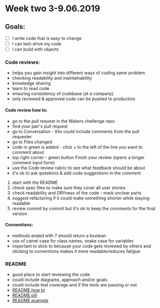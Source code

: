 # Week two 3-9.06.2019

## Goals:

- [ ] I write code that is easy to change  
- [ ] I can test-drive my code  
- [ ] I can build with objects  

### Code reviews:

- helps you gain insight into different ways of coding same problem
- checking readability and maintainability
- knowledge sharing
- learn to read code
- ensuring consistency of codebase (at a company)
- only reviewed & approved code can be pushed to production

#### Code review how to:
- go to the pull request in the Makers challenge repo
- find your pair's pull request
- go to Conversation - this could include comments from the pull requester 
- go to Files changed
- code in green is added - click + to the left of the line you want to comment about
- top right corner - green button Finish your review (opens a longer comment input form)
- use the Code review rubric to see what feedback should be about
- it's ok to ask questions & add code suggestions in the comment

1. start with the README
2. check spec files to make sure they cover all user stories
3. check readability and DRYness of the code - mark unclear parts
4. suggest refactoring if it could make something shorter while staying readable
5. review commit by commit but it's ok to keep the comments for the final version

#### Conventions:

- methods ended with ? should return a boolean
- use of camel case for class names, snake case for variables
- important to stick to because your code gets reviewed by others and sticking to conventions makes it more readable/reduces fatigue

### README  

- good place to start reviewing the code
- could include diagrams, approach and/or goals
- could include test coverage and if the tests are passing or not
- [README how to](https://medium.com/@meakaakka/a-beginners-guide-to-writing-a-kickass-readme-7ac01da88ab3)
- [README pill](https://github.com/makersacademy/course/blob/master/pills/readmes.md)
- [README example](https://github.com/matiassingers/awesome-readme)